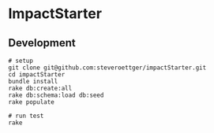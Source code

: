 ImpactStarter
=============

Development
-----------
    # setup
    git clone git@github.com:steveroettger/impactStarter.git
    cd impactStarter
    bundle install
    rake db:create:all
    rake db:schema:load db:seed
    rake populate

    # run test
    rake
